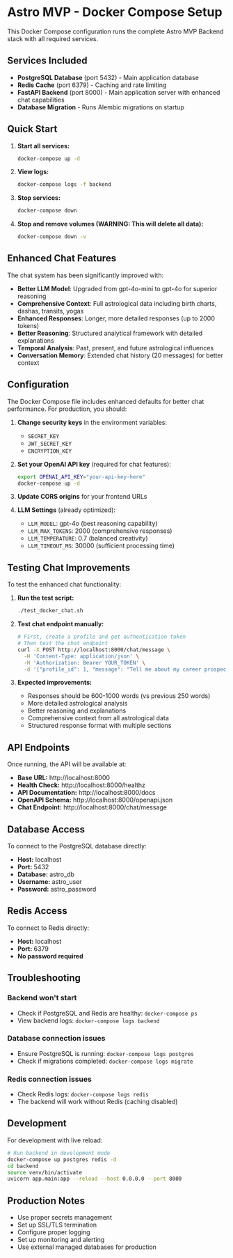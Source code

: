 # Astro MVP - Docker Compose Setup

This Docker Compose configuration runs the complete Astro MVP Backend stack with all required services.

## Services Included

- **PostgreSQL Database** (port 5432) - Main application database
- **Redis Cache** (port 6379) - Caching and rate limiting
- **FastAPI Backend** (port 8000) - Main application server with enhanced chat capabilities
- **Database Migration** - Runs Alembic migrations on startup

## Quick Start

1. **Start all services:**
   ```bash
   docker-compose up -d
   ```

2. **View logs:**
   ```bash
   docker-compose logs -f backend
   ```

3. **Stop services:**
   ```bash
   docker-compose down
   ```

4. **Stop and remove volumes (WARNING: This will delete all data):**
   ```bash
   docker-compose down -v
   ```

## Enhanced Chat Features

The chat system has been significantly improved with:

- **Better LLM Model**: Upgraded from gpt-4o-mini to gpt-4o for superior reasoning
- **Comprehensive Context**: Full astrological data including birth charts, dashas, transits, yogas
- **Enhanced Responses**: Longer, more detailed responses (up to 2000 tokens)
- **Better Reasoning**: Structured analytical framework with detailed explanations
- **Temporal Analysis**: Past, present, and future astrological influences
- **Conversation Memory**: Extended chat history (20 messages) for better context

## Configuration

The Docker Compose file includes enhanced defaults for better chat performance. For production, you should:

1. **Change security keys** in the environment variables:
   - `SECRET_KEY`
   - `JWT_SECRET_KEY` 
   - `ENCRYPTION_KEY`

2. **Set your OpenAI API key** (required for chat features):
   ```bash
   export OPENAI_API_KEY="your-api-key-here"
   docker-compose up -d
   ```

3. **Update CORS origins** for your frontend URLs

4. **LLM Settings** (already optimized):
   - `LLM_MODEL`: gpt-4o (best reasoning capability)
   - `LLM_MAX_TOKENS`: 2000 (comprehensive responses)
   - `LLM_TEMPERATURE`: 0.7 (balanced creativity)
   - `LLM_TIMEOUT_MS`: 30000 (sufficient processing time)

## Testing Chat Improvements

To test the enhanced chat functionality:

1. **Run the test script:**
   ```bash
   ./test_docker_chat.sh
   ```

2. **Test chat endpoint manually:**
   ```bash
   # First, create a profile and get authentication token
   # Then test the chat endpoint
   curl -X POST http://localhost:8000/chat/message \
     -H 'Content-Type: application/json' \
     -H 'Authorization: Bearer YOUR_TOKEN' \
     -d '{"profile_id": 1, "message": "Tell me about my career prospects"}'
   ```

3. **Expected improvements:**
   - Responses should be 600-1000 words (vs previous 250 words)
   - More detailed astrological analysis
   - Better reasoning and explanations
   - Comprehensive context from all astrological data
   - Structured response format with multiple sections

## API Endpoints

Once running, the API will be available at:
- **Base URL:** http://localhost:8000
- **Health Check:** http://localhost:8000/healthz
- **API Documentation:** http://localhost:8000/docs
- **OpenAPI Schema:** http://localhost:8000/openapi.json
- **Chat Endpoint:** http://localhost:8000/chat/message

## Database Access

To connect to the PostgreSQL database directly:
- **Host:** localhost
- **Port:** 5432
- **Database:** astro_db
- **Username:** astro_user
- **Password:** astro_password

## Redis Access

To connect to Redis directly:
- **Host:** localhost
- **Port:** 6379
- **No password required**

## Troubleshooting

### Backend won't start
- Check if PostgreSQL and Redis are healthy: `docker-compose ps`
- View backend logs: `docker-compose logs backend`

### Database connection issues
- Ensure PostgreSQL is running: `docker-compose logs postgres`
- Check if migrations completed: `docker-compose logs migrate`

### Redis connection issues
- Check Redis logs: `docker-compose logs redis`
- The backend will work without Redis (caching disabled)

## Development

For development with live reload:
```bash
# Run backend in development mode
docker-compose up postgres redis -d
cd backend
source venv/bin/activate
uvicorn app.main:app --reload --host 0.0.0.0 --port 8000
```

## Production Notes

- Use proper secrets management
- Set up SSL/TLS termination
- Configure proper logging
- Set up monitoring and alerting
- Use external managed databases for production
